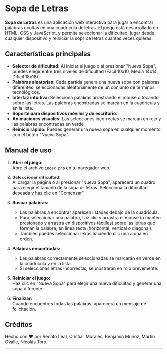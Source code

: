 # Sopa de Letras

**Sopa de Letras** es una aplicación web interactiva para jugar a encontrar palabras ocultas en una cuadrícula de letras. El juego está desarrollado en HTML, CSS y JavaScript, y permite seleccionar la dificultad, jugar desde cualquier dispositivo y reiniciar la sopa de letras cuantas veces quieras.

## Características principales

- **Selector de dificultad:** Al iniciar el juego o al presionar "Nueva Sopa", puedes elegir entre tres niveles de dificultad (Fácil 10x10, Media 14x14, Difícil 18x18).
- **Palabras aleatorias:** Cada partida genera una nueva sopa con palabras diferentes, seleccionadas aleatoriamente de un conjunto de términos tecnológicos.
- **Interfaz intuitiva:** Selecciona palabras arrastrando el mouse o tocando sobre las letras. Las palabras encontradas se marcan en la cuadrícula y en la lista.
- **Soporte para dispositivos móviles y de escritorio.**
- **Animaciones visuales:** Las selecciones incorrectas se marcan en rojo y las palabras encontradas en verde.
- **Reinicio rápido:** Puedes generar una nueva sopa en cualquier momento con el botón "Nueva Sopa".

## Manual de uso

1. **Abrir el juego:**  
   Abre el archivo `index.php` en tu navegador web.

2. **Seleccionar dificultad:**  
   Al cargar la página o al presionar "Nueva Sopa", aparecerá un cuadro para elegir el tamaño de la sopa de letras. Selecciona la dificultad deseada y haz clic en "Comenzar".

3. **Buscar palabras:**  
   - Las palabras a encontrar aparecen listadas debajo de la cuadrícula.
   - Para seleccionar una palabra, haz clic y arrastra el mouse (o mantén presionado y arrastra en dispositivos táctiles) sobre las letras que forman la palabra, en línea recta (horizontal, vertical o diagonal).
   - También puedes seleccionar letras haciendo clic una a una en orden.

4. **Palabras encontradas:**  
   - Las palabras correctamente seleccionadas se marcarán en verde en la cuadrícula y en la lista.
   - Si seleccionas letras incorrectas, se mostrarán en rojo brevemente.

5. **Reiniciar el juego:**  
   Haz clic en "Nueva Sopa" para elegir una nueva dificultad y generar una sopa diferente.

6. **Finalizar:**  
   Cuando encuentres todas las palabras, aparecerá un mensaje de felicitación.

## Créditos

Hecho con ❤️ por Renato Leal, Cristian Morales, Benjamín Muñoz, Martín Ovalle, Nicolás Toro.

---